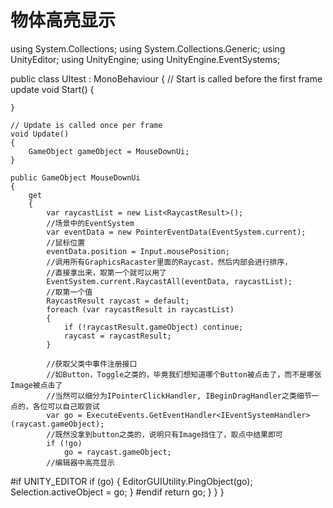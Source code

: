 # 物体高亮显示

using System.Collections;
using System.Collections.Generic;
using UnityEditor;
using UnityEngine;
using UnityEngine.EventSystems;

public class UItest : MonoBehaviour
{
    // Start is called before the first frame update
    void Start()
    {
        
    }

    // Update is called once per frame
    void Update()
    {
        GameObject gameObject = MouseDownUi;
    }

    public GameObject MouseDownUi
    {
        get
        {
            var raycastList = new List<RaycastResult>();
            //场景中的EventSystem
            var eventData = new PointerEventData(EventSystem.current);
            //鼠标位置
            eventData.position = Input.mousePosition;
            //调用所有GraphicsRacaster里面的Raycast，然后内部会进行排序，
            //直接拿出来，取第一个就可以用了
            EventSystem.current.RaycastAll(eventData, raycastList);
            //取第一个值
            RaycastResult raycast = default;
            foreach (var raycastResult in raycastList)
            {
                if (!raycastResult.gameObject) continue;
                raycast = raycastResult;
            }

            //获取父类中事件注册接口
            //如Button，Toggle之类的，毕竟我们想知道哪个Button被点击了，而不是哪张Image被点击了
            //当然可以细分为IPointerClickHandler, IBeginDragHandler之类细节一点的，各位可以自己取尝试
            var go = ExecuteEvents.GetEventHandler<IEventSystemHandler>(raycast.gameObject);
            //既然没拿到button之类的，说明只有Image挡住了，取点中结果即可
            if (!go)
                go = raycast.gameObject;
            //编辑器中高亮显示
#if UNITY_EDITOR
            if (go)
            {
                EditorGUIUtility.PingObject(go);
                Selection.activeObject = go;
            }
#endif
            return go;
        }
    }
}

